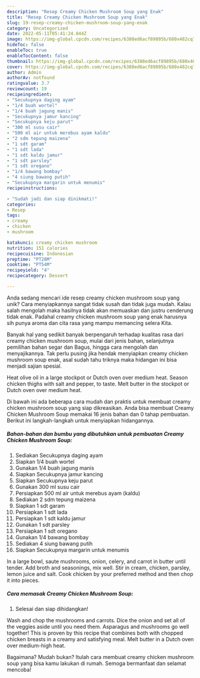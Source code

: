 ```yaml
---
description: "Resep Creamy Chicken Mushroom Soup yang Enak"
title: "Resep Creamy Chicken Mushroom Soup yang Enak"
slug: 19-resep-creamy-chicken-mushroom-soup-yang-enak
category: Uncategorized
date: 2022-05-11T05:41:24.844Z
image: https://img-global.cpcdn.com/recipes/6388ed6acf89895b/680x482cq70/creamy-chicken-mushroom-soup-foto-resep-utama.jpg
hideToc: false
enableToc: true
enableTocContent: false
thumbnail: https://img-global.cpcdn.com/recipes/6388ed6acf89895b/680x482cq70/creamy-chicken-mushroom-soup-foto-resep-utama.jpg
cover: https://img-global.cpcdn.com/recipes/6388ed6acf89895b/680x482cq70/creamy-chicken-mushroom-soup-foto-resep-utama.jpg
author: Admin
authorAv: notfound
ratingvalue: 3.7
reviewcount: 19
recipeingredient:
- "Secukupnya daging ayam"
- "1/4 buah wortel"
- "1/4 buah jagung manis"
- "Secukupnya jamur kancing"
- "Secukupnya keju parut"
- "300 ml susu cair"
- "500 ml air untuk merebus ayam kaldu"
- "2 sdm tepung maizena"
- "1 sdt garam"
- "1 sdt lada"
- "1 sdt kaldu jamur"
- "1 sdt parsley"
- "1 sdt oregano"
- "1/4 bawang bombay"
- "4 siung bawang putih"
- "Secukupnya margarin untuk menumis"
recipeinstructions:

- "Sudah jadi dan siap dinikmati!"
categories:
- Resep
tags:
- creamy
- chicken
- mushroom

katakunci: creamy chicken mushroom 
nutrition: 151 calories
recipecuisine: Indonesian
preptime: "PT28M"
cooktime: "PT54M"
recipeyield: "4"
recipecategory: Dessert

---
```





Anda sedang mencari ide resep creamy chicken mushroom soup yang unik? Cara menyiapkannya sangat tidak susah dan tidak juga mudah. Kalau salah mengolah maka hasilnya tidak akan memuaskan dan justru cenderung tidak enak. Padahal creamy chicken mushroom soup yang enak harusnya sih punya aroma dan cita rasa yang mampu memancing selera Kita.





Banyak hal yang sedikit banyak berpengaruh terhadap kualitas rasa dari creamy chicken mushroom soup, mulai dari jenis bahan, selanjutnya pemilihan bahan segar dan Bagus, hingga cara mengolah dan menyajikannya. Tak perlu pusing jika hendak menyiapkan creamy chicken mushroom soup enak,      asal sudah tahu triknya maka hidangan ini bisa menjadi sajian spesial.














Heat olive oil in a large stockpot or Dutch oven over medium heat. Season chicken thighs with salt and pepper, to taste. Melt butter in the stockpot or Dutch oven over medium heat.






Di bawah ini ada beberapa cara mudah dan praktis untuk membuat creamy chicken mushroom soup yang siap dikreasikan. Anda bisa membuat Creamy Chicken Mushroom Soup memakai 16 jenis bahan dan 0 tahap pembuatan. Berikut ini langkah-langkah untuk menyiapkan hidangannya.

<!--inarticleads1-->

##### Bahan-bahan dan bumbu yang dibutuhkan untuk pembuatan Creamy Chicken Mushroom Soup:

1. Sediakan Secukupnya daging ayam
1. Siapkan 1/4 buah wortel
1. Gunakan 1/4 buah jagung manis
1. Siapkan Secukupnya jamur kancing
1. Siapkan Secukupnya keju parut
1. Gunakan 300 ml susu cair
1. Persiapkan 500 ml air untuk merebus ayam (kaldu)
1. Sediakan 2 sdm tepung maizena
1. Siapkan 1 sdt garam
1. Persiapkan 1 sdt lada
1. Persiapkan 1 sdt kaldu jamur
1. Gunakan 1 sdt parsley
1. Persiapkan 1 sdt oregano
1. Gunakan 1/4 bawang bombay
1. Sediakan 4 siung bawang putih
1. Siapkan Secukupnya margarin untuk menumis


In a large bowl, saute mushrooms, onion, celery, and carrot in butter until tender. Add broth and seasonings, mix well. Stir in cream, chicken, parsley, lemon juice and salt. Cook chicken by your preferred method and then chop it into pieces. 

<!--inarticleads2-->

##### Cara memasak Creamy Chicken Mushroom Soup:


1. Selesai dan siap dihidangkan!

Wash and chop the mushrooms and carrots. Dice the onion and set all of the veggies aside until you need them. Asparagus and mushrooms go well together! This is proven by this recipe that combines both with chopped chicken breasts in a creamy and satisfying meal. Melt butter in a Dutch oven over medium-high heat. 

Bagaimana? Mudah bukan? Itulah cara membuat creamy chicken mushroom soup yang bisa kamu lakukan di rumah. Semoga bermanfaat dan selamat mencoba!
